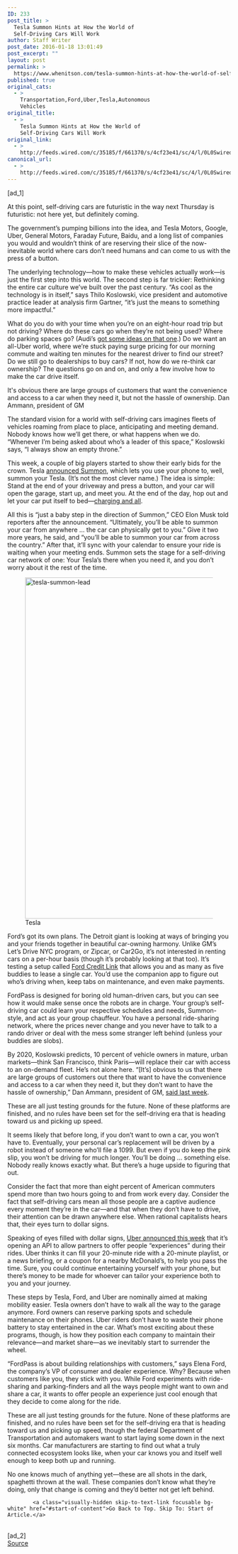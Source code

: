 ```yaml
---
ID: 233
post_title: >
  Tesla Summon Hints at How the World of
  Self-Driving Cars Will Work
author: Staff Writer
post_date: 2016-01-18 13:01:49
post_excerpt: ""
layout: post
permalink: >
  https://www.whenitson.com/tesla-summon-hints-at-how-the-world-of-self-driving-cars-will-work/
published: true
original_cats:
  - >
    Transportation,Ford,Uber,Tesla,Autonomous
    Vehicles
original_title:
  - >
    Tesla Summon Hints at How the World of
    Self-Driving Cars Will Work
original_link:
  - >
    http://feeds.wired.com/c/35185/f/661370/s/4cf23e41/sc/4/l/0L0Swired0N0C20A160C0A10Ctesla0Esummon0C/story01.htm
canonical_url:
  - >
    http://feeds.wired.com/c/35185/f/661370/s/4cf23e41/sc/4/l/0L0Swired0N0C20A160C0A10Ctesla0Esummon0C/story01.htm
---
```

 [ad_1]
<br><div id=""><p>At this point, self-driving cars are futuristic in the way next Thursday is futuristic: not here yet, but definitely coming.</p>
<p>The government’s pumping billions into the idea, and Tesla Motors, Google, Uber, General Motors, Faraday Future, Baidu, and a long list of companies you would and wouldn’t think of are reserving their slice of the now-inevitable world where cars don’t need humans and can come to us with the press of a button.</p>
<p>The underlying technology—how to make these vehicles actually work—is just the first step into this world. The second step is far trickier: Rethinking the entire car culture we’ve built over the past century. “As cool as the technology is in itself,” says Thilo Koslowski, vice president and automotive practice leader at analysis firm Gartner, “it’s just the means to something more impactful.”</p>
<p>What do you do with your time when you’re on an eight-hour road trip but not driving? Where do these cars go when they’re not being used? Where do parking spaces go? (Audi’s <a href="http://www.wired.com/2015/11/audi-will-unleash-self-parking-cars-in-a-bid-to-fix-urban-gridlock/">got some ideas on that one</a>.) Do we want an all-Uber world, where we’re stuck paying surge pricing for our morning commute and waiting ten minutes for the nearest driver to find our street? Do we still go to dealerships to buy cars? If not, how do we re-think car ownership? The questions go on and on, and only a few involve how to make the car drive itself.</p>
<p data-js="fader" class="pullquote carve fader">
	It's obvious there are large groups of customers that want the convenience and access to a car when they need it, but not the hassle of ownership.	<span class="attribution">Dan Ammann, president of GM</span>
</p>

<p>The standard vision for a world with self-driving cars imagines fleets of vehicles roaming from place to place, anticipating and meeting demand. Nobody knows how we’ll get there, or what happens when we do. “Whenever I’m being asked about who’s a leader of this space,” Koslowski says, “I always show an empty throne.”</p>
<p>This week, a couple of big players started to show their early bids for the crown. Tesla <a href="https://www.teslamotors.com/blog/summon-your-tesla-your-phone" target="_blank">announced Summon</a>, which lets you use your phone to, well, summon your Tesla. (It’s not the most clever name.) The idea is simple: Stand at the end of your driveway and press a button, and your car will open the garage, start up, and meet you. At the end of the day, hop out and let your car put itself to bed—<a href="http://www.wired.com/2015/08/glad-teslas-working-ultra-creepy-charging-arm/">charging and all</a>.</p>
<p>All this is “just a baby step in the direction of Summon,” CEO Elon Musk told reporters after the announcement. “Ultimately, you’ll be able to summon your car from anywhere … the car can physically get to you.” Give it two more years, he said, and “you’ll be able to summon your car from across the country.” After that, it’ll sync with your calendar to ensure your ride is waiting when your meeting ends. Summon sets the stage for a self-driving car network of one: Your Tesla’s there when you need it, and you don’t worry about it the rest of the time.</p>
<figure attachment_1959189="" class="wp-caption landscape alignnone fader" data-js="fader"><a href="http://www.wired.com/wp-content/uploads/2016/01/tesla-summon-lead.jpg"><img class="size-large wp-image-1959189" src="http://www.whenitson.com/wp-content/uploads/2016/01/Tesla-Summon-Hints-at-How-the-World-of-Self-Driving-Cars-Will-Work.jpg" alt="tesla-summon-lead" width="1024" height="768"/></a><figcaption class="wp-caption-text link-underline"><span class="credit link-underline-sm"><span aria-hidden="true" class="ui ui ui-photo inline-block ui-credit relative opacity-5 marg-r-micro"/> Tesla</span></figcaption></figure><p>Ford’s got its own plans. The Detroit giant is looking at ways of bringing you and your friends together in beautiful car-owning harmony. Unlike GM’s Let’s Drive NYC program, or Zipcar, or Car2Go, it’s not interested in renting cars on a per-hour basis (though it’s probably looking at that too). It’s testing a setup called <a href="http://finance.yahoo.com/news/consumers-now-share-vehicle-ford-170000423.html" target="_blank">Ford Credit Link</a> that allows you and as many as five buddies to lease a single car. You’d use the companion app to figure out who’s driving when, keep tabs on maintenance, and even make payments.</p>
<p>FordPass is designed for boring old human-driven cars, but you can see how it would make sense once the robots are in charge. Your group’s self-driving car could learn your respective schedules and needs, Summon-style, and act as your group chauffeur. You have a personal ride-sharing network, where the prices never change and you never have to talk to a rando driver or deal with the mess some stranger left behind (unless your buddies are slobs).</p>
<p>By 2020, Koslowski predicts, 10 percent of vehicle owners in mature, urban markets—think San Francisco, think Paris—will replace their car with access to an on-demand fleet. He’s not alone here. “[It’s] obvious to us that there are large groups of customers out there that want to have the convenience and access to a car when they need it, but they don’t want to have the hassle of ownership,” Dan Ammann, president of GM, <a href="http://www.wired.com/2016/01/the-lyft-gm-deal-and-why-you-probably-wont-buy-a-self-driving-car/" target="_blank">said last week</a>.</p>
<p data-js="fader" class="pullquote carve fader">
	These are all just testing grounds for the future. None of these platforms are finished, and no rules have been set for the self-driving era that is heading toward us and picking up speed.	<span class="attribution"/>
</p>

<p>It seems likely that before long, if you don’t want to own a car, you won’t have to. Eventually, your personal car’s replacement will be driven by a robot instead of someone who’ll file a 1099. But even if you do keep the pink slip, you won’t be driving for much longer. You’ll be doing … something else. Nobody really knows exactly what. But there’s a huge upside to figuring that out.</p>
<p>Consider the fact that more than eight percent of American commuters spend more than two hours going to and from work every day. Consider the fact that self-driving cars mean all those people are a captive audience every moment they’re in the car—and that when they don’t have to drive, their attention can be drawn anywhere else. When rational capitalists hears that, their eyes turn to dollar signs.</p>
<p>Speaking of eyes filled with dollar signs, <a href="https://newsroom.uber.com/trip-experiences-api/" target="_blank">Uber announced this week</a> that it’s opening an API to allow partners to offer people “experiences” during their rides. Uber thinks it can fill your 20-minute ride with a 20-minute playlist, or a news briefing, or a coupon for a nearby McDonald’s, to help you pass the time. Sure, you could continue entertaining yourself with your phone, but there’s money to be made for whoever can tailor your experience both to you and your journey.</p>



<p>These steps by Tesla, Ford, and Uber are nominally aimed at making mobility easier. Tesla owners don’t have to walk all the way to the garage anymore. Ford owners can reserve parking spots and schedule maintenance on their phones. Uber riders don’t have to waste their phone battery to stay entertained in the car. What’s most exciting about these programs, though, is how they position each company to maintain their relevance—and market share—as we inevitably start to surrender the wheel.</p>
<p>“FordPass is about building relationships with customers,” says Elena Ford, the company’s VP of consumer and dealer experience. Why? Because when customers like you, they stick with you. While Ford experiments with ride-sharing and parking-finders and all the ways people might want to own and share a car, it wants to offer people an experience just cool enough that they decide to come along for the ride.</p>
<p>These are all just testing grounds for the future. None of these platforms are finished, and no rules have been set for the self-driving era that is heading toward us and picking up speed, though the federal Department of Transportation and automakers want to start laying some down in the next six months. Car manufacturers are starting to find out what a truly connected ecosystem looks like, when your car knows you and itself well enough to keep both up and running.</p>
<p>No one knows much of anything yet—these are all shots in the dark, spaghetti thrown at the wall. These companies don’t know what they’re doing, only that change is coming and they’d better not get left behind.</p>

			<a class="visually-hidden skip-to-text-link focusable bg-white" href="#start-of-content">Go Back to Top. Skip To: Start of Article.</a>

			
</div>
<br>[ad_2]
<br><a href="http://feeds.wired.com/c/35185/f/661370/s/4cf23e41/sc/4/l/0L0Swired0N0C20A160C0A10Ctesla0Esummon0C/story01.htm">Source </a>